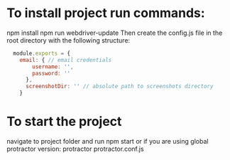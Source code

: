 # To install project run commands:
  npm install
  npm run webdriver-update
Then create the config.js file in the root directory with the following structure:
```javascript
  module.exports = {
    email: { // email credentials
        username: '',
        password: ''
      },
      screenshotDir: '' // absolute path to screenshots directory
    }
```


# To start the project
navigate to project folder and run
  npm start
or if you are using global protractor version:
  protractor protractor.conf.js
